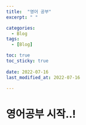 ```yaml
---
title:  "영어 공부"
excerpt: " "

categories:
  - Blog
tags:
  - [Blog]

toc: true
toc_sticky: true
 
date: 2022-07-16
last_modified_at: 2022-07-16

--- 
```


# 영어공부 시작..!
